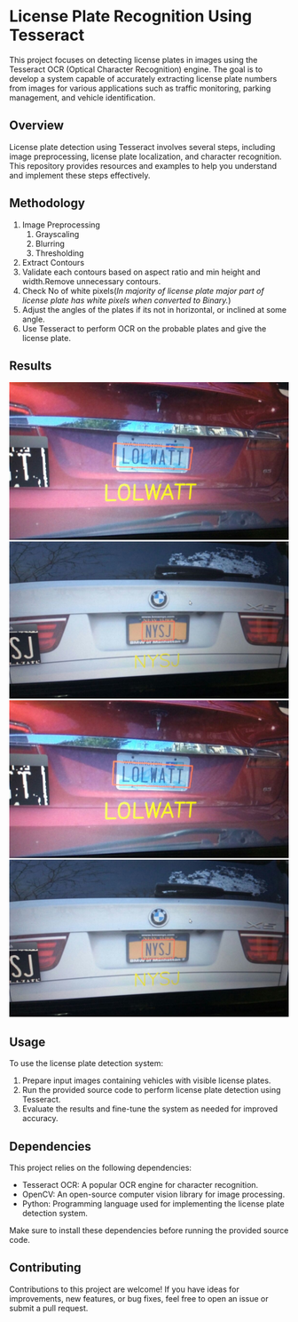 # License Plate Recognition Using Tesseract

This project focuses on detecting license plates in images using the Tesseract OCR (Optical Character Recognition) engine. The goal is to develop a system capable of accurately extracting license plate numbers from images for various applications such as traffic monitoring, parking management, and vehicle identification.

## Overview

License plate detection using Tesseract involves several steps, including image preprocessing, license plate localization, and character recognition. This repository provides resources and examples to help you understand and implement these steps effectively.

## Methodology

1. Image Preprocessing
   1. Grayscaling
   2. Blurring
   3. Thresholding
2. Extract Contours
3. Validate each contours based on aspect ratio and min height and width.Remove unnecessary contours.
5. Check No of white pixels(*In majority of license plate major part of license plate has white pixels when converted to Binary.*)
4. Adjust the angles of the plates if its not in horizontal, or inclined at some angle.
5. Use Tesseract to perform OCR on the probable plates and give the license plate.

## Results

![car_plate_1][0]
![car_plate_2][1]
![Alt text](images/plate1.jpeg "Test-1")
![Alt text](images/plate2.jpeg "Test-2")

## Usage

To use the license plate detection system:

1. Prepare input images containing vehicles with visible license plates.
2. Run the provided source code to perform license plate detection using Tesseract.
3. Evaluate the results and fine-tune the system as needed for improved accuracy.

## Dependencies

This project relies on the following dependencies:

- Tesseract OCR: A popular OCR engine for character recognition.
- OpenCV: An open-source computer vision library for image processing.
- Python: Programming language used for implementing the license plate detection system.

Make sure to install these dependencies before running the provided source code.

## Contributing

Contributions to this project are welcome! If you have ideas for improvements, new features, or bug fixes, feel free to open an issue or submit a pull request.

[0]: images/plate1.jpeg
[1]: images/plate2.jpeg
